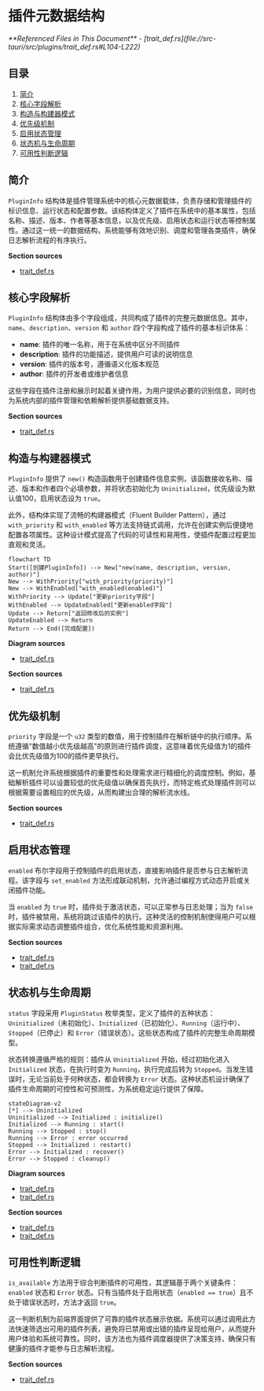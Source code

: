 # 插件元数据结构

<cite>
**Referenced Files in This Document**  
- [trait_def.rs](file://src-tauri/src/plugins/trait_def.rs#L104-L222)
</cite>

## 目录
1. [简介](#简介)
2. [核心字段解析](#核心字段解析)
3. [构造与构建器模式](#构造与构建器模式)
4. [优先级机制](#优先级机制)
5. [启用状态管理](#启用状态管理)
6. [状态机与生命周期](#状态机与生命周期)
7. [可用性判断逻辑](#可用性判断逻辑)

## 简介
`PluginInfo` 结构体是插件管理系统中的核心元数据载体，负责存储和管理插件的标识信息、运行状态和配置参数。该结构体定义了插件在系统中的基本属性，包括名称、描述、版本、作者等基本信息，以及优先级、启用状态和运行状态等控制属性。通过这一统一的数据结构，系统能够有效地识别、调度和管理各类插件，确保日志解析流程的有序执行。

**Section sources**
- [trait_def.rs](file://src-tauri/src/plugins/trait_def.rs#L119-L136)

## 核心字段解析
`PluginInfo` 结构体由多个字段组成，共同构成了插件的完整元数据信息。其中，`name`、`description`、`version` 和 `author` 四个字段构成了插件的基本标识体系：

- **name**: 插件的唯一名称，用于在系统中区分不同插件
- **description**: 插件的功能描述，提供用户可读的说明信息
- **version**: 插件的版本号，遵循语义化版本规范
- **author**: 插件的开发者或维护者信息

这些字段在插件注册和展示时起着关键作用，为用户提供必要的识别信息，同时也为系统内部的插件管理和依赖解析提供基础数据支持。

**Section sources**
- [trait_def.rs](file://src-tauri/src/plugins/trait_def.rs#L119-L136)

## 构造与构建器模式
`PluginInfo` 提供了 `new()` 构造函数用于创建插件信息实例，该函数接收名称、描述、版本和作者四个必填参数，并将状态初始化为 `Uninitialized`，优先级设为默认值100，启用状态设为 `true`。

此外，结构体实现了流畅的构建器模式（Fluent Builder Pattern），通过 `with_priority` 和 `with_enabled` 等方法支持链式调用，允许在创建实例后便捷地配置各项属性。这种设计模式提高了代码的可读性和易用性，使插件配置过程更加直观和灵活。

```mermaid
flowchart TD
Start([创建PluginInfo]) --> New["new(name, description, version, author)"]
New --> WithPriority["with_priority(priority)"]
New --> WithEnabled["with_enabled(enabled)"]
WithPriority --> Update["更新priority字段"]
WithEnabled --> UpdateEnabled["更新enabled字段"]
Update --> Return["返回修改后的实例"]
UpdateEnabled --> Return
Return --> End([完成配置])
```

**Diagram sources**
- [trait_def.rs](file://src-tauri/src/plugins/trait_def.rs#L140-L156)

**Section sources**
- [trait_def.rs](file://src-tauri/src/plugins/trait_def.rs#L140-L156)

## 优先级机制
`priority` 字段是一个 `u32` 类型的数值，用于控制插件在解析链中的执行顺序。系统遵循"数值越小优先级越高"的原则进行插件调度，这意味着优先级值为1的插件会比优先级值为100的插件更早执行。

这一机制允许系统根据插件的重要性和处理需求进行精细化的调度控制。例如，基础解析插件可以设置较低的优先级值以确保首先执行，而特定格式处理插件则可以根据需要设置相应的优先级，从而构建出合理的解析流水线。

**Section sources**
- [trait_def.rs](file://src-tauri/src/plugins/trait_def.rs#L133)

## 启用状态管理
`enabled` 布尔字段用于控制插件的启用状态，直接影响插件是否参与日志解析流程。该字段与 `set_enabled` 方法形成联动机制，允许通过编程方式动态开启或关闭插件功能。

当 `enabled` 为 `true` 时，插件处于激活状态，可以正常参与日志处理；当为 `false` 时，插件被禁用，系统将跳过该插件的执行。这种灵活的控制机制使得用户可以根据实际需求动态调整插件组合，优化系统性能和资源利用。

**Section sources**
- [trait_def.rs](file://src-tauri/src/plugins/trait_def.rs#L135)
- [trait_def.rs](file://src-tauri/src/plugins/trait_def.rs#L152-L156)

## 状态机与生命周期
`status` 字段采用 `PluginStatus` 枚举类型，定义了插件的五种状态：`Uninitialized`（未初始化）、`Initialized`（已初始化）、`Running`（运行中）、`Stopped`（已停止）和 `Error`（错误状态）。这些状态构成了插件的完整生命周期模型。

状态转换遵循严格的规则：插件从 `Uninitialized` 开始，经过初始化进入 `Initialized` 状态，在执行时变为 `Running`，执行完成后转为 `Stopped`。当发生错误时，无论当前处于何种状态，都会转换为 `Error` 状态。这种状态机设计确保了插件生命周期的可控性和可预测性，为系统稳定运行提供了保障。

```mermaid
stateDiagram-v2
[*] --> Uninitialized
Uninitialized --> Initialized : initialize()
Initialized --> Running : start()
Running --> Stopped : stop()
Running --> Error : error occurred
Stopped --> Initialized : restart()
Error --> Initialized : recover()
Error --> Stopped : cleanup()
```

**Diagram sources**
- [trait_def.rs](file://src-tauri/src/plugins/trait_def.rs#L104-L117)
- [trait_def.rs](file://src-tauri/src/plugins/trait_def.rs#L160-L164)

**Section sources**
- [trait_def.rs](file://src-tauri/src/plugins/trait_def.rs#L104-L117)
- [trait_def.rs](file://src-tauri/src/plugins/trait_def.rs#L160-L164)

## 可用性判断逻辑
`is_available` 方法用于综合判断插件的可用性，其逻辑基于两个关键条件：`enabled` 状态和 `Error` 状态。只有当插件处于启用状态（`enabled == true`）且不处于错误状态时，方法才返回 `true`。

这一判断机制为前端界面提供了可靠的插件状态展示依据。系统可以通过调用此方法快速筛选出可用的插件列表，避免将已禁用或出错的插件呈现给用户，从而提升用户体验和系统可靠性。同时，该方法也为插件调度器提供了决策支持，确保只有健康的插件才能参与日志解析流程。

**Section sources**
- [trait_def.rs](file://src-tauri/src/plugins/trait_def.rs#L166-L170)